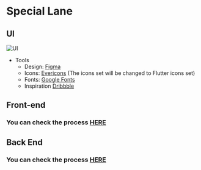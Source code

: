 # Special Lane

## UI
![UI](https://user-images.githubusercontent.com/57795657/93010858-88ac0e00-f599-11ea-9527-db013bbb87b6.png)
  * Tools
    * Design: [Figma](https://www.figma.com/)
    * Icons: [Evericons](http://www.evericons.com/) (The icons set will be changed to Flutter icons set)
    * Fonts: [Google Fonts](https://fonts.google.com/)
    * Inspiration [Dribbble](https://dribbble.com/)

## Front-end
 ### You can check the process [HERE](https://github.com/0xMousa/Special_Lane/tree/master/Front-end/App/special_lane)
 
## Back End
 ### You can check the process [HERE](https://github.com/0xMousa/Special_Lane/tree/master/Back-end)
